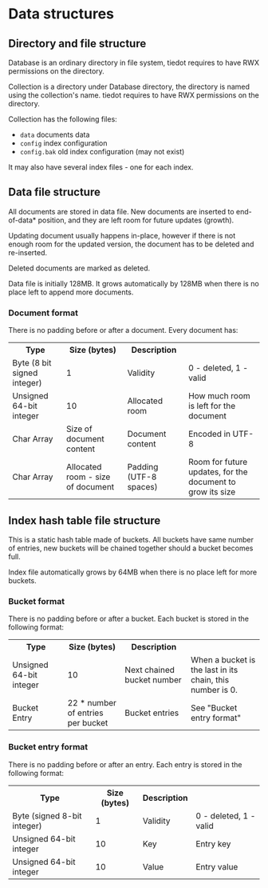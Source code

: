 # Data structures

## Directory and file structure

Database is an ordinary directory in file system, tiedot requires to have RWX permissions on the directory.

Collection is a directory under Database directory, the directory is named using the collection's name. tiedot requires to have RWX permissions on the directory.

Collection has the following files:

- `data` documents data
- `config` index configuration
- `config.bak` old index configuration (may not exist)

It may also have several index files - one for each index.

## Data file structure

All documents are stored in data file. New documents are inserted to end-of-data* position, and they are left room for future updates (growth).

Updating document usually happens in-place, however if there is not enough room for the updated version, the document has to be deleted and re-inserted.

Deleted documents are marked as deleted.

Data file is initially 128MB. It grows automatically by 128MB when there is no place left to append more documents.

### Document format

There is no padding before or after a document. Every document has:
<table>
  <tr>
    <th>Type</th>
    <th>Size (bytes)</th>
    <th>Description</th>
    <th></th>
  </tr>
  <tr>
    <td>Byte (8 bit signed integer)</td>
    <td>1</td>
    <td>Validity</td>
    <td>0 - deleted, 1 - valid</td>
  </tr>
  <tr>
    <td>Unsigned 64-bit integer</td>
    <td>10</td>
    <td>Allocated room</td>
    <td>How much room is left for the document</td>
  </tr>
  <tr>
    <td>Char Array</td>
    <td>Size of document content</td>
    <td>Document content</td>
    <td>Encoded in UTF-8</td>
  </tr>
  <tr>
    <td>Char Array</td>
    <td>Allocated room - size of document</td>
    <td>Padding (UTF-8 spaces)</td>
    <td>Room for future updates, for the document to grow its size</td>
  </tr>
</table>

## Index hash table file structure

This is a static hash table made of buckets. All buckets have same number of entries, new buckets will be chained together should a bucket becomes full.

Index file automatically grows by 64MB when there is no place left for more buckets.

### Bucket format

There is no padding before or after a bucket. Each bucket is stored in the following format:
<table style="width: 100%;">
  <tr>
    <th>Type</th>
    <th>Size (bytes)</th>
    <th>Description</th>
    <th></th>
  </tr>
  <tr>
    <td>Unsigned 64-bit integer</td>
    <td>10</td>
    <td>Next chained bucket number</td>
    <td>When a bucket is the last in its chain, this number is 0.</td>
  </tr>
  <tr>
    <td>Bucket Entry</td>
    <td>22 * number of entries per bucket</td>
    <td>Bucket entries</td>
    <td>See "Bucket entry format"</td>
  </tr>
</table>

### Bucket entry format
There is no padding before or after an entry. Each entry is stored in the following format:
<table style="width: 100%;">
  <tr>
    <th>Type</th>
    <th>Size (bytes)</th>
    <th>Description</th>
    <th></th>
  </tr>
  <tr>
    <td>Byte (signed 8-bit integer)</td>
    <td>1</td>
    <td>Validity</td>
    <td>0 - deleted, 1 - valid</td>
  </tr>
  <tr>
    <td>Unsigned 64-bit integer</td>
    <td>10</td>
    <td>Key</td>
    <td>Entry key</td>
  </tr>
  <tr>
    <td>Unsigned 64-bit integer</td>
    <td>10</td>
    <td>Value</td>
    <td>Entry value</td>
  </tr>
</table>